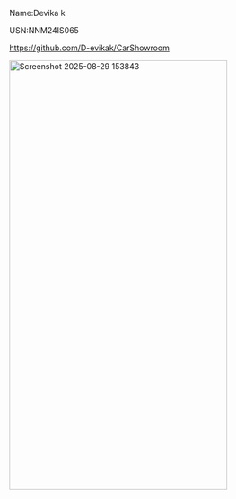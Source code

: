 Name:Devika k

USN:NNM24IS065

https://github.com/D-evikak/CarShowroom

<img width="388" height="764" alt="Screenshot 2025-08-29 153843" src="https://github.com/user-attachments/assets/2df7e5ca-277a-4b1d-975f-52b44ccd1701" />
